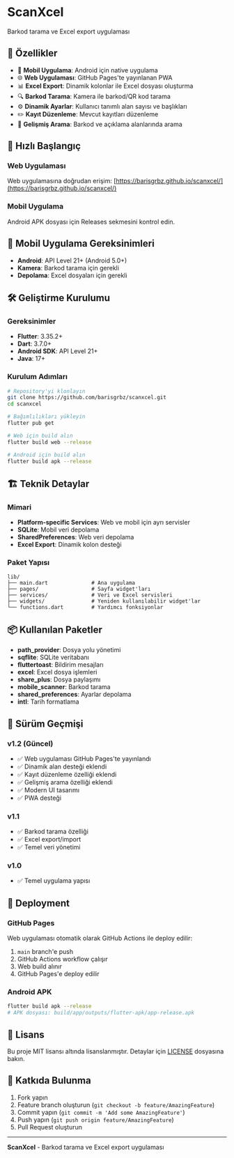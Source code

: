 # ScanXcel

Barkod tarama ve Excel export uygulaması

## 🌟 Özellikler

- 📱 **Mobil Uygulama**: Android için native uygulama
- 🌐 **Web Uygulaması**: GitHub Pages'te yayınlanan PWA
- 📊 **Excel Export**: Dinamik kolonlar ile Excel dosyası oluşturma
- 🔍 **Barkod Tarama**: Kamera ile barkod/QR kod tarama
- ⚙️ **Dinamik Ayarlar**: Kullanıcı tanımlı alan sayısı ve başlıkları
- ✏️ **Kayıt Düzenleme**: Mevcut kayıtları düzenleme
- 🔎 **Gelişmiş Arama**: Barkod ve açıklama alanlarında arama

## 🚀 Hızlı Başlangıç

### Web Uygulaması
Web uygulamasına doğrudan erişim: [https://barisgrbz.github.io/scanxcel/](https://barisgrbz.github.io/scanxcel/)

### Mobil Uygulama
Android APK dosyası için Releases sekmesini kontrol edin.

## 📱 Mobil Uygulama Gereksinimleri

- **Android**: API Level 21+ (Android 5.0+)
- **Kamera**: Barkod tarama için gerekli
- **Depolama**: Excel dosyaları için gerekli

## 🛠️ Geliştirme Kurulumu

### Gereksinimler
- **Flutter**: 3.35.2+
- **Dart**: 3.7.0+
- **Android SDK**: API Level 21+
- **Java**: 17+

### Kurulum Adımları
```bash
# Repository'yi klonlayın
git clone https://github.com/barisgrbz/scanxcel.git
cd scanxcel

# Bağımlılıkları yükleyin
flutter pub get

# Web için build alın
flutter build web --release

# Android için build alın
flutter build apk --release
```

## 🏗️ Teknik Detaylar

### Mimari
- **Platform-specific Services**: Web ve mobil için ayrı servisler
- **SQLite**: Mobil veri depolama
- **SharedPreferences**: Web veri depolama
- **Excel Export**: Dinamik kolon desteği

### Paket Yapısı
```
lib/
├── main.dart              # Ana uygulama
├── pages/                 # Sayfa widget'ları
├── services/              # Veri ve Excel servisleri
├── widgets/               # Yeniden kullanılabilir widget'lar
└── functions.dart         # Yardımcı fonksiyonlar
```

## 📦 Kullanılan Paketler

- **path_provider**: Dosya yolu yönetimi
- **sqflite**: SQLite veritabanı
- **fluttertoast**: Bildirim mesajları
- **excel**: Excel dosya işlemleri
- **share_plus**: Dosya paylaşımı
- **mobile_scanner**: Barkod tarama
- **shared_preferences**: Ayarlar depolama
- **intl**: Tarih formatlama

## 📝 Sürüm Geçmişi

### v1.2 (Güncel)
- ✅ Web uygulaması GitHub Pages'te yayınlandı
- ✅ Dinamik alan desteği eklendi
- ✅ Kayıt düzenleme özelliği eklendi
- ✅ Gelişmiş arama özelliği eklendi
- ✅ Modern UI tasarımı
- ✅ PWA desteği

### v1.1
- ✅ Barkod tarama özelliği
- ✅ Excel export/import
- ✅ Temel veri yönetimi

### v1.0
- ✅ Temel uygulama yapısı

## 🚀 Deployment

### GitHub Pages
Web uygulaması otomatik olarak GitHub Actions ile deploy edilir:
1. `main` branch'e push
2. GitHub Actions workflow çalışır
3. Web build alınır
4. GitHub Pages'e deploy edilir

### Android APK
```bash
flutter build apk --release
# APK dosyası: build/app/outputs/flutter-apk/app-release.apk
```

## 📄 Lisans

Bu proje MIT lisansı altında lisanslanmıştır. Detaylar için [LICENSE](LICENSE) dosyasına bakın.

## 🤝 Katkıda Bulunma

1. Fork yapın
2. Feature branch oluşturun (`git checkout -b feature/AmazingFeature`)
3. Commit yapın (`git commit -m 'Add some AmazingFeature'`)
4. Push yapın (`git push origin feature/AmazingFeature`)
5. Pull Request oluşturun

---

**ScanXcel** - Barkod tarama ve Excel export uygulaması



 